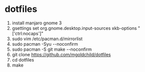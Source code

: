# dotfiles

1. install manjaro gnome 3
1. gsettings set org.gnome.desktop.input-sources xkb-options "['ctrl:nocaps']" 
1. sudo vim /etc/pacman.d/mirrorlist
1. sudo pacman -Syu --noconfirm
1. sudo pacman -S git make --noconfirm
1. git clone https://github.com/mgoldchild/dotfiles
1. cd dotfiles
1. make
